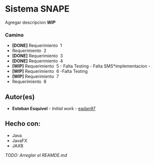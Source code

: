 # Sistema SNAPE

Agregar descripcion
_**WIP**_

### Camino
* **[DONE]** Requerimiento ​ 1
* Requerimiento ​ 2
* **[DONE]** Requerimiento ​ 3
* **[DONE]** Requerimiento ​ 4
* **[WIP]** Requerimiento ​ 5 - Falta Testing - Falta SMS*implementacion -
* **[WIP]** Requerimiento ​ 6 -Falta Testing
* **[WIP]** Requerimiento ​ 7
* Requerimiento ​ 8

## Autor(es)

* **Esteban Esquivel** - *Initial work* - [eadan97](https://fb.com/eadan97) 


## Hecho con:

* Java
* JavaFX
* JAXB

_TODO: Arreglar el REAMDE.md_